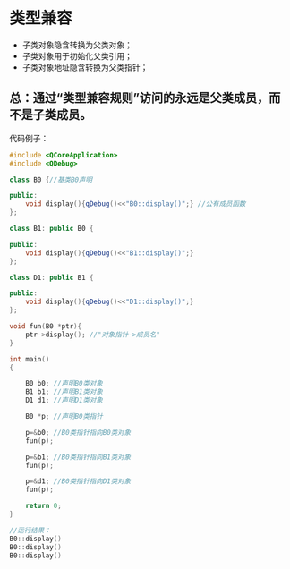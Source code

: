 # 类型兼容

- 子类对象隐含转换为父类对象；
- 子类对象用于初始化父类引用；
- 子类对象地址隐含转换为父类指针；

## 总：通过“类型兼容规则”访问的永远是父类成员，而不是子类成员。

代码例子：

```cpp
#include <QCoreApplication>
#include <QDebug>

class B0 {//基类B0声明

public:
    void display(){qDebug()<<"B0::display()";} //公有成员函数
};

class B1: public B0 {

public:
    void display(){qDebug()<<"B1::display()";}
};

class D1: public B1 {

public:
    void display(){qDebug()<<"D1::display()";}
};

void fun(B0 *ptr){
    ptr->display(); //"对象指针->成员名"
}

int main()
{

    B0 b0; //声明B0类对象
    B1 b1; //声明B1类对象
    D1 d1; //声明D1类对象

    B0 *p; //声明B0类指针

    p=&b0; //B0类指针指向B0类对象
    fun(p);

    p=&b1; //B0类指针指向B1类对象
    fun(p);

    p=&d1; //B0类指针指向D1类对象
    fun(p);

    return 0;
}
```

```cpp
//运行结果：
B0::display()
B0::display()
B0::display()
```